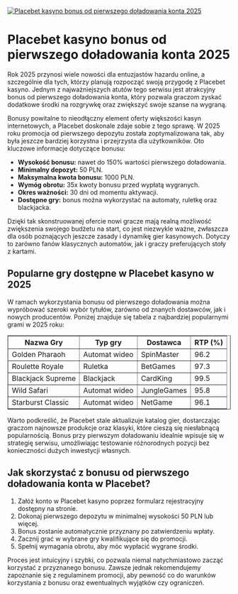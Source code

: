 [![Placebet kasyno bonus od pierwszego doładowania konta 2025](https://123-caf.pages.dev/gitsignup.png)](https://vrmoo.ru/Bt82HjjY)

<h1>Placebet kasyno bonus od pierwszego doładowania konta 2025</h1> <p>Rok 2025 przynosi wiele nowości dla entuzjastów hazardu online, a szczególnie dla tych, którzy planują rozpocząć swoją przygodę z Placebet kasyno. Jednym z najważniejszych atutów tego serwisu jest atrakcyjny bonus od pierwszego doładowania konta, który pozwala graczom zyskać dodatkowe środki na rozgrywkę oraz zwiększyć swoje szanse na wygraną.</p>  <p>Bonusy powitalne to nieodłączny element oferty większości kasyn internetowych, a Placebet doskonale zdaje sobie z tego sprawę. W 2025 roku promocja od pierwszego depozytu została zoptymalizowana tak, aby była jeszcze bardziej korzystna i przejrzysta dla użytkowników. Oto kluczowe informacje dotyczące bonusu:</p>  <ul>   <li><strong>Wysokość bonusu:</strong> nawet do 150% wartości pierwszego doładowania.</li>   <li><strong>Minimalny depozyt:</strong> 50 PLN.</li>   <li><strong>Maksymalna kwota bonusu:</strong> 1000 PLN.</li>   <li><strong>Wymóg obrotu:</strong> 35x kwoty bonusu przed wypłatą wygranych.</li>   <li><strong>Okres ważności:</strong> 30 dni od momentu aktywacji.</li>   <li><strong>Dostępne gry:</strong> bonus można wykorzystać na automaty, ruletkę oraz blackjacka.</li> </ul>  <p>Dzięki tak skonstruowanej ofercie nowi gracze mają realną możliwość zwiększenia swojego budżetu na start, co jest niezwykle ważne, zwłaszcza dla osób poznających jeszcze zasady i dynamikę gier kasynowych. Dotyczy to zarówno fanów klasycznych automatów, jak i graczy preferujących stoły z kartami.</p>  <h2>Popularne gry dostępne w Placebet kasyno w 2025</h2> <p>W ramach wykorzystania bonusu od pierwszego doładowania można wypróbować szeroki wybór tytułów, zarówno od znanych dostawców, jak i nowych producentów. Poniżej znajduje się tabela z najbardziej popularnymi grami w 2025 roku:</p>  <table border="1" cellpadding="8" cellspacing="0">   <thead>     <tr>       <th>Nazwa Gry</th>       <th>Typ gry</th>       <th>Dostawca</th>       <th>RTP (%)</th>     </tr>   </thead>   <tbody>     <tr>       <td>Golden Pharaoh</td>       <td>Automat wideo</td>       <td>SpinMaster</td>       <td>96.2</td>     </tr>     <tr>       <td>Roulette Royale</td>       <td>Ruletka</td>       <td>BetGames</td>       <td>97.3</td>     </tr>     <tr>       <td>Blackjack Supreme</td>       <td>Blackjack</td>       <td>CardKing</td>       <td>99.5</td>     </tr>     <tr>       <td>Wild Safari</td>       <td>Automat wideo</td>       <td>JungleGames</td>       <td>95.8</td>     </tr>     <tr>       <td>Starburst Classic</td>       <td>Automat wideo</td>       <td>NetGame</td>       <td>96.1</td>     </tr>   </tbody> </table>  <p>Warto podkreślić, że Placebet stale aktualizuje katalog gier, dostarczając graczom najnowsze produkcje oraz klasyki, które cieszą się niesłabnącą popularnością. Bonus przy pierwszym doładowaniu idealnie wpisuje się w strategię serwisu, umożliwiając testowanie różnorodnych pozycji bez konieczności dużych inwestycji własnych.</p>  <h2>Jak skorzystać z bonusu od pierwszego doładowania konta w Placebet?</h2> <ol>   <li>Załóż konto w Placebet kasyno poprzez formularz rejestracyjny dostępny na stronie.</li>   <li>Dokonaj pierwszego depozytu w minimalnej wysokości 50 PLN lub więcej.</li>   <li>Bonus zostanie automatycznie przyznany po zatwierdzeniu wpłaty.</li>   <li>Zacznij grać w wybrane gry kwalifikujące się do promocji.</li>   <li>Spełnij wymagania obrotu, aby móc wypłacić wygrane środki.</li> </ol>  <p>Proces jest intuicyjny i szybki, co pozwala niemal natychmiastowo zacząć korzystać z przyznanego bonusu. Zawsze jednak rekomendujemy zapoznanie się z regulaminem promocji, aby pewność co do warunków korzystania z bonusu oraz ewentualnych wyjątków czy ograniczeń.</p>
